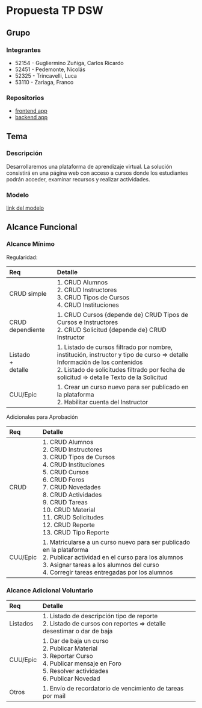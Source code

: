 # Propuesta TP DSW

## Grupo
### Integrantes

* 52154 - Gugliermino Zuñiga, Carlos Ricardo
* 52451 - Pedemonte, Nicolás
* 52325 - Trincavelli, Luca
* 53110 - Zariaga, Franco


### Repositorios
* [frontend app]([http://hyperlinkToGihubOrGitlab](https://github.com/carlex74/Front-End-DSW))
* [backend app]([http://hyperlinkToGihubOrGitlab](https://github.com/carlex74/Back-End-DSW))


## Tema
### Descripción

Desarrollaremos una plataforma de aprendizaje virtual. La solución consistirá en una página web con acceso a cursos donde los estudiantes podrán acceder, examinar recursos y realizar actividades.

### Modelo
[link del modelo](https://drive.google.com/file/d/1le9JNA73D_ulgn7CgIJh6w_V4lcplNSn/view?usp=sharing)

## Alcance Funcional 

### Alcance Mínimo

Regularidad:

|Req|Detalle|
|:-|:-|
|CRUD simple|1. CRUD Alumnos<br>2. CRUD Instructores<br>3. CRUD Tipos de Cursos<br>4. CRUD Instituciones|
|CRUD dependiente|1. CRUD Cursos {depende de} CRUD Tipos de Cursos e Instructores<br>2. CRUD Solicitud {depende de} CRUD Instructor|
|Listado<br>+<br>detalle|1. Listado de cursos filtrado por nombre, institución, instructor y tipo de curso => detalle Información de los contenidos<br>2. Listado de solicitudes filtrado por fecha de solicitud => detalle Texto de la Solicitud|
|CUU/Epic|1. Crear un curso nuevo para ser publicado en la plataforma<br>2. Habilitar cuenta del Instructor|



Adicionales para Aprobación

|Req|Detalle|
|:-|:-|
|CRUD|1. CRUD Alumnos<br>2. CRUD Instructores<br>3. CRUD Tipos de Cursos<br>4. CRUD Instituciones<br>5. CRUD Cursos<br>6. CRUD Foros<br>7. CRUD Novedades<br>8. CRUD Actividades<br>9. CRUD Tareas<br>10. CRUD Material<br>11. CRUD Solicitudes<br>12. CRUD Reporte<br>13. CRUD Tipo Reporte|
|CUU/Epic|1. Matricularse a un curso nuevo para ser publicado en la plataforma<br>2. Publicar actividad en el curso para los alumnos<br>3. Asignar tareas a los alumnos del curso<br>4. Corregir tareas entregadas por los alumnos|



### Alcance Adicional Voluntario

|Req|Detalle|
|:-|:-|
|Listados|1. Listado de descripción tipo de reporte<br>2. Listado de cursos con reportes => detalle desestimar o dar de baja|
|CUU/Epic|1. Dar de baja un curso<br>2. Publicar Material<br>3. Reportar Curso<br>4. Publicar mensaje en Foro<br>5. Resolver actividades<br>6. Publicar Novedad|
|Otros|1. Envío de recordatorio de vencimiento de tareas por mail|

